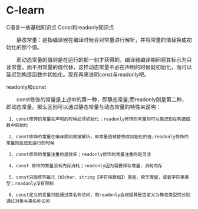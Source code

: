 # C-learn
C语言一些基础知识点
Const和readonly知识点

　　静态常量：是指编译器在编译时候会对常量进行解析，并将常量的值替换成初始化的那个值。

　　而动态常量的值则是在运行的那一刻才获得的，编译器编译期间将其标示为只读常量，而不用常量的值代替，这样动态常量不必在声明的时候就初始化，而可以延迟到构造函数中初始化。现在再来说明const与readonly吧。

readonly和const

　　const修饰的常量是上述中的第一种，即静态常量;而readonly则是第二种，即动态常量。那么区别可以通过静态常量与动态常量的特性来说明：

     1、const修饰的常量在声明的时候必须初始化；readonly修饰的常量则可以推迟到在构造函数中初始化

     2、const修饰的常量在编译期间就被解析，即常量值被替换成初始化的值;readonly修饰的常量则延迟到运行的时候

     3、const修饰的常量注重的是效率；readonly修饰的常量注重的是灵活

     4、const 修饰的常量没有内存消耗；readonly因为需要保存常量，消耗内存

     5、const只能修饰基元（如char、string【字符串数组】）类型，枚举类型，或者字符串类型；readonly没有限制

     6、const定义的变量只能通过类名称访问，而readonly会根据其是否定义为静态类型而分别通过对象与类名称访问
